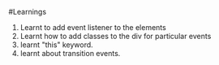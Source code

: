 #Learnings

1. Learnt to add event listener to the elements
2. Learnt how to add classes to the div for particular events
3. learnt "this" keyword.
4. learnt about transition events.
